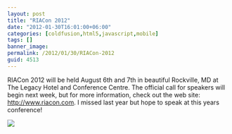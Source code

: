 ```yaml
---
layout: post
title: "RIACon 2012"
date: "2012-01-30T16:01:00+06:00"
categories: [coldfusion,html5,javascript,mobile]
tags: []
banner_image: 
permalink: /2012/01/30/RIACon-2012
guid: 4513
---
```


RIACon 2012 will be held August 6th and 7th in beautiful Rockville, MD at The Legacy Hotel and Conference Centre. The official call for speakers will begin next week, but for more information, check out the web site: <a href="http://www.riacon.com/">http://www.riacon.com</a>. I missed last year but hope to speak at this years conference!

<img src="https://static.raymondcamden.com/images/ScreenClip21.png" />